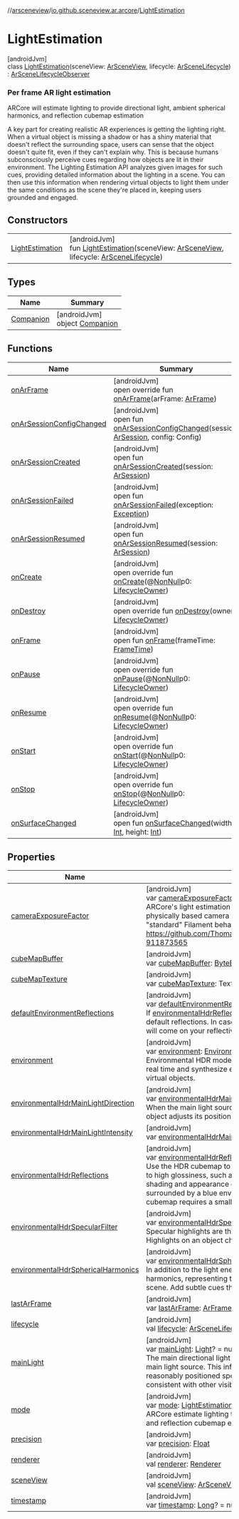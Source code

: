 //[arsceneview](../../../index.md)/[io.github.sceneview.ar.arcore](../index.md)/[LightEstimation](index.md)

# LightEstimation

[androidJvm]\
class [LightEstimation](index.md)(sceneView: [ArSceneView](../../io.github.sceneview.ar/-ar-scene-view/index.md), lifecycle: [ArSceneLifecycle](../../io.github.sceneview.ar/-ar-scene-lifecycle/index.md)) : [ArSceneLifecycleObserver](../../io.github.sceneview.ar/-ar-scene-lifecycle-observer/index.md)

###  Per frame AR light estimation

ARCore will estimate lighting to provide directional light, ambient spherical harmonics, and reflection cubemap estimation

A key part for creating realistic AR experiences is getting the lighting right. When a virtual object is missing a shadow or has a shiny material that doesn't reflect the surrounding space, users can sense that the object doesn't quite fit, even if they can't explain why. This is because humans subconsciously perceive cues regarding how objects are lit in their environment. The Lighting Estimation API analyzes given images for such cues, providing detailed information about the lighting in a scene. You can then use this information when rendering virtual objects to light them under the same conditions as the scene they're placed in, keeping users grounded and engaged.

## Constructors

| | |
|---|---|
| [LightEstimation](-light-estimation.md) | [androidJvm]<br>fun [LightEstimation](-light-estimation.md)(sceneView: [ArSceneView](../../io.github.sceneview.ar/-ar-scene-view/index.md), lifecycle: [ArSceneLifecycle](../../io.github.sceneview.ar/-ar-scene-lifecycle/index.md)) |

## Types

| Name | Summary |
|---|---|
| [Companion](-companion/index.md) | [androidJvm]<br>object [Companion](-companion/index.md) |

## Functions

| Name | Summary |
|---|---|
| [onArFrame](on-ar-frame.md) | [androidJvm]<br>open override fun [onArFrame](on-ar-frame.md)(arFrame: [ArFrame](../-ar-frame/index.md)) |
| [onArSessionConfigChanged](../../io.github.sceneview.ar/-ar-scene-lifecycle-observer/on-ar-session-config-changed.md) | [androidJvm]<br>open fun [onArSessionConfigChanged](../../io.github.sceneview.ar/-ar-scene-lifecycle-observer/on-ar-session-config-changed.md)(session: [ArSession](../-ar-session/index.md), config: Config) |
| [onArSessionCreated](../../io.github.sceneview.ar/-ar-scene-lifecycle-observer/on-ar-session-created.md) | [androidJvm]<br>open fun [onArSessionCreated](../../io.github.sceneview.ar/-ar-scene-lifecycle-observer/on-ar-session-created.md)(session: [ArSession](../-ar-session/index.md)) |
| [onArSessionFailed](../../io.github.sceneview.ar/-ar-scene-lifecycle-observer/on-ar-session-failed.md) | [androidJvm]<br>open fun [onArSessionFailed](../../io.github.sceneview.ar/-ar-scene-lifecycle-observer/on-ar-session-failed.md)(exception: [Exception](https://kotlinlang.org/api/latest/jvm/stdlib/kotlin/-exception/index.html)) |
| [onArSessionResumed](../../io.github.sceneview.ar/-ar-scene-lifecycle-observer/on-ar-session-resumed.md) | [androidJvm]<br>open fun [onArSessionResumed](../../io.github.sceneview.ar/-ar-scene-lifecycle-observer/on-ar-session-resumed.md)(session: [ArSession](../-ar-session/index.md)) |
| [onCreate](../../io.github.sceneview.ar.scene/-plane-renderer/index.md#139941652%2FFunctions%2F-58641720) | [androidJvm]<br>open override fun [onCreate](../../io.github.sceneview.ar.scene/-plane-renderer/index.md#139941652%2FFunctions%2F-58641720)(@[NonNull](https://developer.android.com/reference/kotlin/androidx/annotation/NonNull.html)p0: [LifecycleOwner](https://developer.android.com/reference/kotlin/androidx/lifecycle/LifecycleOwner.html)) |
| [onDestroy](on-destroy.md) | [androidJvm]<br>open override fun [onDestroy](on-destroy.md)(owner: [LifecycleOwner](https://developer.android.com/reference/kotlin/androidx/lifecycle/LifecycleOwner.html)) |
| [onFrame](../../io.github.sceneview.ar.scene/-plane-renderer/index.md#1950992732%2FFunctions%2F-58641720) | [androidJvm]<br>open fun [onFrame](../../io.github.sceneview.ar.scene/-plane-renderer/index.md#1950992732%2FFunctions%2F-58641720)(frameTime: [FrameTime](../../../../sceneview/sceneview/io.github.sceneview.utils/-frame-time/index.md)) |
| [onPause](../../io.github.sceneview.ar.scene/-plane-renderer/index.md#187777572%2FFunctions%2F-58641720) | [androidJvm]<br>open override fun [onPause](../../io.github.sceneview.ar.scene/-plane-renderer/index.md#187777572%2FFunctions%2F-58641720)(@[NonNull](https://developer.android.com/reference/kotlin/androidx/annotation/NonNull.html)p0: [LifecycleOwner](https://developer.android.com/reference/kotlin/androidx/lifecycle/LifecycleOwner.html)) |
| [onResume](../../io.github.sceneview.ar.scene/-plane-renderer/index.md#-1807945979%2FFunctions%2F-58641720) | [androidJvm]<br>open override fun [onResume](../../io.github.sceneview.ar.scene/-plane-renderer/index.md#-1807945979%2FFunctions%2F-58641720)(@[NonNull](https://developer.android.com/reference/kotlin/androidx/annotation/NonNull.html)p0: [LifecycleOwner](https://developer.android.com/reference/kotlin/androidx/lifecycle/LifecycleOwner.html)) |
| [onStart](../../io.github.sceneview.ar.scene/-plane-renderer/index.md#1240777104%2FFunctions%2F-58641720) | [androidJvm]<br>open override fun [onStart](../../io.github.sceneview.ar.scene/-plane-renderer/index.md#1240777104%2FFunctions%2F-58641720)(@[NonNull](https://developer.android.com/reference/kotlin/androidx/annotation/NonNull.html)p0: [LifecycleOwner](https://developer.android.com/reference/kotlin/androidx/lifecycle/LifecycleOwner.html)) |
| [onStop](../../io.github.sceneview.ar.scene/-plane-renderer/index.md#487071706%2FFunctions%2F-58641720) | [androidJvm]<br>open override fun [onStop](../../io.github.sceneview.ar.scene/-plane-renderer/index.md#487071706%2FFunctions%2F-58641720)(@[NonNull](https://developer.android.com/reference/kotlin/androidx/annotation/NonNull.html)p0: [LifecycleOwner](https://developer.android.com/reference/kotlin/androidx/lifecycle/LifecycleOwner.html)) |
| [onSurfaceChanged](../../io.github.sceneview.ar.scene/-plane-renderer/index.md#279805282%2FFunctions%2F-58641720) | [androidJvm]<br>open fun [onSurfaceChanged](../../io.github.sceneview.ar.scene/-plane-renderer/index.md#279805282%2FFunctions%2F-58641720)(width: [Int](https://kotlinlang.org/api/latest/jvm/stdlib/kotlin/-int/index.html), height: [Int](https://kotlinlang.org/api/latest/jvm/stdlib/kotlin/-int/index.html)) |

## Properties

| Name | Summary |
|---|---|
| [cameraExposureFactor](camera-exposure-factor.md) | [androidJvm]<br>var [cameraExposureFactor](camera-exposure-factor.md): [Float](https://kotlinlang.org/api/latest/jvm/stdlib/kotlin/-float/index.html)<br>ARCore's light estimation uses unit-less (relative) values while Filament uses a physically based camera model with lux or lumen values. In order to keep the "standard" Filament behavior we scale AR Core values. Infos: https://github.com/ThomasGorisse/SceneformMaintained/pull/156#issuecomment-911873565 |
| [cubeMapBuffer](cube-map-buffer.md) | [androidJvm]<br>var [cubeMapBuffer](cube-map-buffer.md): [ByteBuffer](https://developer.android.com/reference/kotlin/java/nio/ByteBuffer.html)? = null |
| [cubeMapTexture](cube-map-texture.md) | [androidJvm]<br>var [cubeMapTexture](cube-map-texture.md): Texture? = null |
| [defaultEnvironmentReflections](default-environment-reflections.md) | [androidJvm]<br>var [defaultEnvironmentReflections](default-environment-reflections.md): [Boolean](https://kotlinlang.org/api/latest/jvm/stdlib/kotlin/-boolean/index.html) = true<br>If [environmentalHdrReflections](environmental-hdr-reflections.md) is false, use or not the [SceneView.environment](../../io.github.sceneview.ar/-ar-scene-view/index.md#-769674583%2FProperties%2F-58641720) default reflections. In case of false, and [environmentalHdrReflections](environmental-hdr-reflections.md) no reflections will come on your reflective objects. |
| [environment](environment.md) | [androidJvm]<br>var [environment](environment.md): [Environment](../../../../sceneview/sceneview/io.github.sceneview.environment/-environment/index.md)? = null<br>Environmental HDR mode uses machine learning to analyze the camera images in real time and synthesize environmental lighting to support realistic rendering of virtual objects. |
| [environmentalHdrMainLightDirection](environmental-hdr-main-light-direction.md) | [androidJvm]<br>var [environmentalHdrMainLightDirection](environmental-hdr-main-light-direction.md): [Boolean](https://kotlinlang.org/api/latest/jvm/stdlib/kotlin/-boolean/index.html) = true<br>When the main light source or a lit object is in motion, the specular highlight on the object adjusts its position in real time relative to the light source. |
| [environmentalHdrMainLightIntensity](environmental-hdr-main-light-intensity.md) | [androidJvm]<br>var [environmentalHdrMainLightIntensity](environmental-hdr-main-light-intensity.md): [Boolean](https://kotlinlang.org/api/latest/jvm/stdlib/kotlin/-boolean/index.html) = true |
| [environmentalHdrReflections](environmental-hdr-reflections.md) | [androidJvm]<br>var [environmentalHdrReflections](environmental-hdr-reflections.md): [Boolean](https://kotlinlang.org/api/latest/jvm/stdlib/kotlin/-boolean/index.html) = true<br>Use the HDR cubemap to render realistic reflections on virtual objects with medium to high glossiness, such as shiny metallic surfaces. The cubemap also affects the shading and appearance of objects. For example, the material of a specular object surrounded by a blue environment will reflect blue hues. Calculating the HDR cubemap requires a small amount of additional CPU computation. |
| [environmentalHdrSpecularFilter](environmental-hdr-specular-filter.md) | [androidJvm]<br>var [environmentalHdrSpecularFilter](environmental-hdr-specular-filter.md): [Boolean](https://kotlinlang.org/api/latest/jvm/stdlib/kotlin/-boolean/index.html) = false<br>Specular highlights are the shiny bits of surfaces that reflect a light source directly. Highlights on an object change relative to the position of a viewer in a scene. |
| [environmentalHdrSphericalHarmonics](environmental-hdr-spherical-harmonics.md) | [androidJvm]<br>var [environmentalHdrSphericalHarmonics](environmental-hdr-spherical-harmonics.md): [Boolean](https://kotlinlang.org/api/latest/jvm/stdlib/kotlin/-boolean/index.html) = true<br>In addition to the light energy in the main directional light, ARCore provides spherical harmonics, representing the overall ambient light coming in from all directions in the scene. Add subtle cues that bring out the definition of virtual objects. |
| [lastArFrame](last-ar-frame.md) | [androidJvm]<br>var [lastArFrame](last-ar-frame.md): [ArFrame](../-ar-frame/index.md)? = null |
| [lifecycle](lifecycle.md) | [androidJvm]<br>val [lifecycle](lifecycle.md): [ArSceneLifecycle](../../io.github.sceneview.ar/-ar-scene-lifecycle/index.md) |
| [mainLight](main-light.md) | [androidJvm]<br>var [mainLight](main-light.md): [Light](../../../../sceneview/io.github.sceneview.light/-light/index.md)? = null<br>The main directional light API calculates the direction and intensity of the scene's main light source. This information allows virtual objects in your scene to show reasonably positioned specular highlights, and to cast shadows in a direction consistent with other visible real objects. |
| [mode](mode.md) | [androidJvm]<br>var [mode](mode.md): [LightEstimationMode](../-light-estimation-mode/index.md)<br>ARCore estimate lighting to provide directional light, ambient spherical harmonics, and reflection cubemap estimation |
| [precision](precision.md) | [androidJvm]<br>var [precision](precision.md): [Float](https://kotlinlang.org/api/latest/jvm/stdlib/kotlin/-float/index.html) |
| [renderer](renderer.md) | [androidJvm]<br>val [renderer](renderer.md): [Renderer](../../../../arsceneview/com.google.ar.sceneform.rendering/-renderer/index.md) |
| [sceneView](scene-view.md) | [androidJvm]<br>val [sceneView](scene-view.md): [ArSceneView](../../io.github.sceneview.ar/-ar-scene-view/index.md) |
| [timestamp](timestamp.md) | [androidJvm]<br>var [timestamp](timestamp.md): [Long](https://kotlinlang.org/api/latest/jvm/stdlib/kotlin/-long/index.html)? = null |
